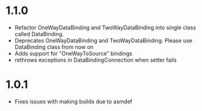 # 1.1.0
- Refactor OneWayDataBinding and TwoWayDataBinding into single class called DataBinding.
- Deprecates OneWayDataBinding and TwoWayDataBinding. Please use DataBinding class from now on
- Adds support for "OneWayToSource" bindings
- rethrows exceptions in DataBindingConnection when setter fails

# 1.0.1
- Fixes issues with making builds due to asmdef
